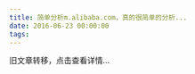 ```yaml
---
title: 简单分析m.alibaba.com，真的很简单的分析...
date: 2016-06-23 00:00:00
tags:
---
```


旧文章转移，点击查看详情...
<script src='/old/loader.js'></script>